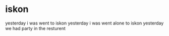 # iskon
yesterday i was went to iskon 
yesterday i was went alone to iskon 
yesterday we had party in the resturent
